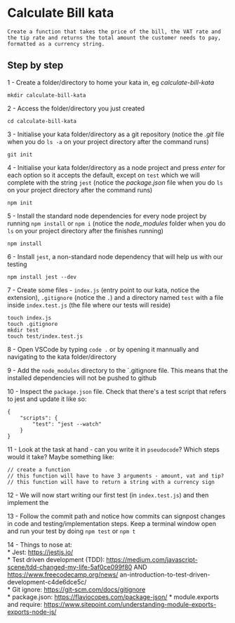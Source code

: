 # Calculate Bill kata

 `Create a function that takes the price of the bill, the VAT rate and the tip rate and returns the total amount the customer needs to pay, formatted as a currency string. `

## Step by step

1 - Create a folder/directory to home your kata in, eg *calculate-bill-kata*

    mkdir calculate-bill-kata

2 -  Access the folder/directory you just created

    cd calculate-bill-kata

3 - Initialise your kata folder/directory as a git repository (notice the *.git* file when you do `ls -a` on your project directory after the command runs)

    git init

4 - Initialise your kata folder/directory as a node project and press *enter* for each option so it accepts the default, except on `test` which we will complete with the string `jest` (notice the *package.json* file when you do `ls` on your project directory after the command runs)

    npm init

5 - Install the standard node dependencies for every node project by running `npm install` or `npm i` (notice the *node_modules* folder when you do `ls` on your project directory after the finishes running)

    npm install

6 - Install `jest`, a non-standard node dependency that will help us with our testing

    npm install jest --dev

7 - Create some files - `index.js` (entry point to our kata, notice the extension), `.gitignore` (notice the `.`) and a directory named `test` with a file inside `index.test.js` (the file where our tests will reside)

    touch index.js
    touch .gitignore
    mkdir test
    touch test/index.test.js

8 - Open VSCode by typing `code .` or by opening it mannually and navigating to the kata folder/directory

9 - Add the `node_modules` directory to the `.gitignore file. This means that the installed dependencies will not be pushed to github

10 - Inspect the `package.json` file. Check that there's a test script that refers to jest and update it like so:

    {
        "scripts": {
            "test": "jest --watch"
        }
    }

11 - Look at the task at hand - can you write it in `pseudocode`? Which steps would it take? Maybe something like:

    // create a function
    // this function will have to have 3 arguments - amount, vat and tip?
    // this function will have to return a string with a currency sign

12 - We will now start writing our first test (in `index.test.js`) and then implement the 

13 - Follow the commit path and notice how commits can signpost changes in code and testing/implementation steps. 
Keep a terminal window open and run your test by doing `npm test` or `npm t`

14 - Things to nose at:  
    * Jest: https://jestjs.io/  
    * Test driven development (TDD): https://medium.com/javascript-scene/tdd-changed-my-life-5af0ce099f80 AND https://www.freecodecamp.org/news/  an-introduction-to-test-driven-development-c4de6dce5c/  
    * Git ignore: https://git-scm.com/docs/gitignore  
    * package.json: https://flaviocopes.com/package-json/ 
    * module.exports and require: https://www.sitepoint.com/understanding-module-exports-exports-node-js/

